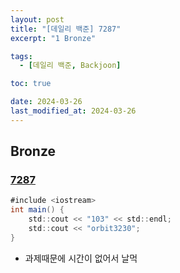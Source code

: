 ```yaml
---
layout: post
title: "[데일리 백준] 7287"
excerpt: "1 Bronze"

tags:
  - [데일리 백준, Backjoon]

toc: true

date: 2024-03-26
last_modified_at: 2024-03-26
---
```

## Bronze
### [7287][def]

```java
#include <iostream>
int main() {
    std::cout << "103" << std::endl;
    std::cout << "orbit3230";
}
```

- 과제때문에 시간이 없어서 날먹

[def]: https://www.acmicpc.net/problem/7287